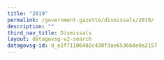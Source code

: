 ```yaml
---
title: "2019"
permalink: /government-gazette/dismissals/2019/
description: ""
third_nav_title: Dismissals
layout: datagovsg-v2-search
datagovsg-id: d_e1f71106402c430f3ae65366de0a2157
---
```

